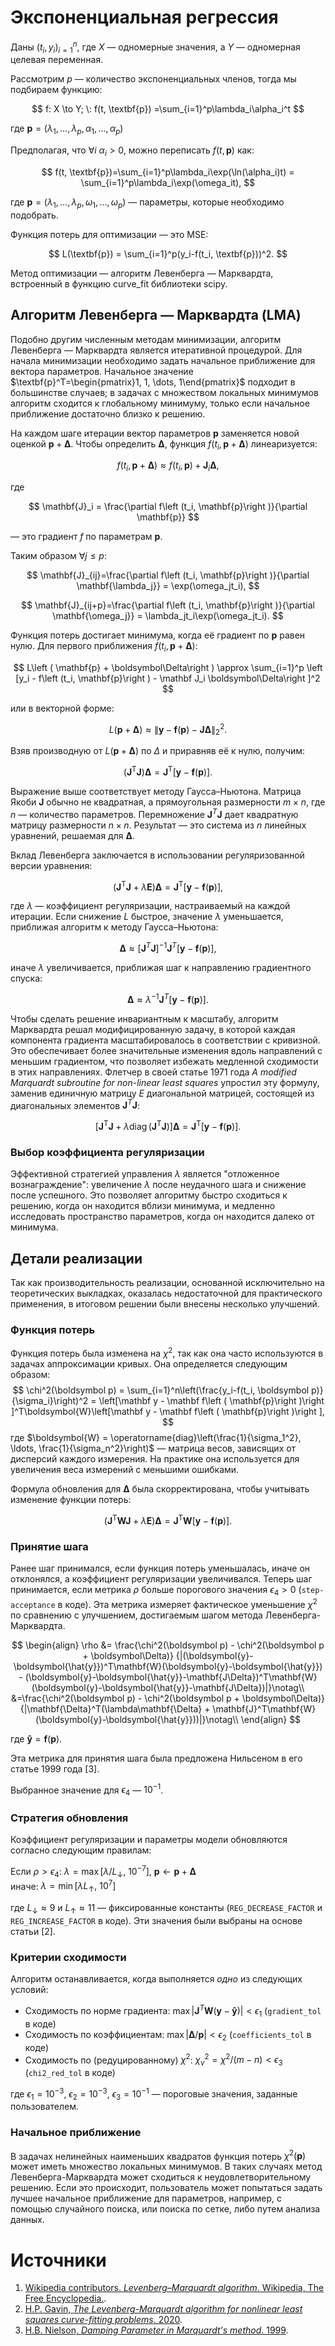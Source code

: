 # Экспоненциальная регрессия

Даны $(t_i, y_i)_{i=1}^n$, где $X$ — одномерные значения, а $Y$ — одномерная целевая переменная.

Рассмотрим $p$ — количество экспоненциальных членов, тогда мы подбираем функцию:

$$
f: X \to Y; \:
f(t, \textbf{p}) =\sum_{i=1}^p\lambda_i\alpha_i^t
$$

где $\textbf{p} = (\lambda_1, \ldots, \lambda_p, \alpha_1, \ldots, \alpha_p)$

Предполагая, что $\forall i \:\alpha_i > 0$, можно переписать $f(t, \textbf{p})$ как:

$$
f(t, \textbf{p})=\sum_{i=1}^p\lambda_i\exp(\ln(\alpha_i)t) =
\sum_{i=1}^p\lambda_i\exp(\omega_it),
$$

где $\textbf{p} = (\lambda_1, \ldots, \lambda_p, \omega_1, \ldots, \omega_p)$ — параметры, которые необходимо подобрать.

Функция потерь для оптимизации — это MSE:

$$
L(\textbf{p}) = \sum_{i=1}^p(y_i-f(t_i, \textbf{p}))^2.
$$

Метод оптимизации — алгоритм Левенберга — Марквардта, встроенный в функцию curve_fit библиотеки scipy.

## Алгоритм Левенберга — Марквардта (LMA)

Подобно другим численным методам минимизации, алгоритм Левенберга — Марквардта является итеративной процедурой. Для начала минимизации необходимо задать начальное приближение для вектора параметров. Начальное значение $\textbf{p}^T=\begin{pmatrix}1, 1, \dots, 1\end{pmatrix}$ подходит в большинстве случаев; в задачах с множеством локальных минимумов алгоритм сходится к глобальному минимуму, только если начальное приближение достаточно близко к решению.

На каждом шаге итерации вектор параметров $\textbf{p}$ заменяется новой оценкой $\textbf{p} + \mathbf{\Delta}$. Чтобы определить $\mathbf{\Delta}$, функция $f(t_i, \textbf{p} + \mathbf{\Delta})$ линеаризуется:

$$
f(t_i, \textbf{p} + \mathbf{\Delta})\approx f(t_i, \textbf{p})+\mathbf{J}_i\mathbf{\Delta},
$$

где 

$$
\mathbf{J}_i = \frac{\partial f\left (t_i,  \mathbf{p}\right )}{\partial  \mathbf{p}}
$$

— это градиент $f$ по параметрам $\mathbf{p}$.

Таким образом $\forall j\le p:$

$$
\mathbf{J}_{ij}=\frac{\partial f\left (t_i,  \mathbf{p}\right )}{\partial  \mathbf{\lambda_j}} = \exp(\omega_jt_i),
$$

$$
\mathbf{J}_{ij+p}=\frac{\partial f\left (t_i,  \mathbf{p}\right )}{\partial  \mathbf{\omega_j}} = \lambda_jt_i\exp(\omega_jt_i).
$$

Функция потерь достигает минимума, когда её градиент по $\textbf{p}$ равен нулю. Для первого приближения $f\left (t_i,  \mathbf{p} + \boldsymbol\Delta\right )$:

$$
L\left ( \mathbf{p} + \boldsymbol\Delta\right ) \approx \sum_{i=1}^p \left [y_i - f\left (t_i,  \mathbf{p}\right ) - \mathbf J_i \boldsymbol\Delta\right ]^2
$$

или в векторной форме:

$$
L\left ( \mathbf{p} + \boldsymbol\Delta\right ) \approx \|\mathbf y - \mathbf f\left ( \mathbf{p}\right ) - \mathbf J\boldsymbol\Delta\|_2^2.
$$

Взяв производную от $L\left ( \mathbf{p} + \boldsymbol\Delta\right )$ по $\Delta$ и приравняв её к нулю, получим:

$$
\left (\mathbf J^{\mathrm T} \mathbf J\right )\boldsymbol\Delta = \mathbf J^{\mathrm T}\left [\mathbf y - \mathbf f\left ( \mathbf{p}\right )\right ].
$$

Выражение выше соответствует методу Гаусса–Ньютона. Матрица Якоби $\mathbf{J}$ обычно не квадратная, а прямоугольная размерности $m \times n$, где $n$ — количество параметров. Перемножение $\boldsymbol{J}^T\boldsymbol{J}$ дает квадратную матрицу размерности $n \times n$. Результат — это система из $n$ линейных уравнений, решаемая для $\boldsymbol{\Delta}$.

Вклад Левенберга заключается в использовании регуляризованной версии уравнения:

$$
\left (\mathbf J^{\mathrm T} \mathbf J + \lambda\mathbf E\right ) \boldsymbol\Delta = \mathbf J^{\mathrm T}\left [\mathbf y - \mathbf f\left ( \mathbf{p}\right )\right],
$$

где $\lambda$ — коэффициент регуляризации, настраиваемый на каждой итерации. Если снижение $L$ быстрое, значение $\lambda$ уменьшается, приближая алгоритм к методу Гаусса–Ньютона:

$$
\mathbf{\Delta}\approx[\mathbf{J}^T\mathbf{J}]^{-1}\mathbf{J}^{T}[\mathbf y - \mathbf f\left ( \mathbf{p}\right )],
$$

иначе $\lambda$ увеличивается, приближая шаг к направлению градиентного спуска:

$$
\mathbf{\Delta}\approx\lambda^{-1}\mathbf{J}^{T}[\mathbf y - \mathbf f\left ( \mathbf{p}\right )].
$$

Чтобы сделать решение инвариантным к масштабу, алгоритм Марквардта решал модифицированную задачу, в которой каждая компонента градиента масштабировалось в соответствии с кривизной. Это обеспечивает более значительные изменения вдоль направлений с меньшим градиентом, что позволяет избежать медленной сходимости в этих направлениях. Флетчер в своей статье 1971 года *A modified Marquardt subroutine for non-linear least squares* упростил эту формулу, заменив единичную матрицу $E$ диагональной матрицей, состоящей из диагональных элементов $\mathbf{J}^T\mathbf{J}$:

$$
\left [\mathbf J^{\mathrm T} \mathbf J + \lambda \operatorname{diag}\left (\mathbf J^{\mathrm T} \mathbf J\right )\right ] \boldsymbol\Delta = \mathbf J^{\mathrm T}\left [\mathbf y - \mathbf f\left (\boldsymbol p\right )\right ].
$$

### Выбор коэффициента регуляризации

Эффективной стратегией управления $\lambda$ является "отложенное вознаграждение": увеличение $\lambda$ после неудачного шага и снижение после успешного. Это позволяет алгоритму быстро сходиться к решению, когда он находится вблизи минимума, и медленно исследовать пространство параметров, когда он находится далеко от минимума.

## Детали реализации

Так как производительность реализации, основанной исключительно на теоретических выкладках, оказалась недостаточной для практического применения, в итоговом решении были внесены несколько улучшений.

### Функция потерь

Функция потерь была изменена на $\chi^2$, так как она часто используются в задачах аппроксимации кривых. Она определяется следующим образом:
$$
\chi^2(\boldsymbol p) = \sum_{i=1}^n\left(\frac{y_i-f(t_i, \boldsymbol p)}{\sigma_i}\right)^2 = \left[\mathbf y - \mathbf f\left ( \mathbf{p}\right )\right ]^T\boldsymbol{W}\left[\mathbf y - \mathbf f\left ( \mathbf{p}\right )\right ],
$$
где $\boldsymbol{W} = \operatorname{diag}\left(\frac{1}{\sigma_1^2}, \ldots, \frac{1}{\sigma_n^2}\right)$ — матрица весов, зависящих от дисперсий каждого измерения. На практике она используется для увеличения веса измерений с меньшими ошибками.

Формула обновления для $\mathbf{\Delta}$ была скорректирована, чтобы учитывать изменение функции потерь:

$$
\left (\mathbf J^{\mathrm T} \boldsymbol{W} \mathbf J + \lambda \mathbf{E} \right ) \boldsymbol\Delta = \mathbf J^{\mathrm T}\boldsymbol{W}\left [\mathbf y - \mathbf f\left ( \boldsymbol p\right )\right ].
$$

### Принятие шага

Ранее шаг принимался, если функция потерь уменьшалась, иначе он отклонялся, а коэффициент регуляризации увеличивался. Теперь шаг принимается, если метрика $\rho$ больше порогового значения $\epsilon_4 > 0$ (`step-acceptance` в коде). Эта метрика измеряет фактическое уменьшение $\chi^2$ по сравнению с улучшением, достигаемым шагом метода Левенберга-Марквардта.

$$
\begin{align}
\rho &= \frac{\chi^2(\boldsymbol p) - \chi^2(\boldsymbol p + \boldsymbol\Delta)}
{|(\boldsymbol{y}-\boldsymbol{\hat{y}})^T\mathbf{W}(\boldsymbol{y}-\boldsymbol{\hat{y}}) - (\boldsymbol{y}-\boldsymbol{\hat{y}}-\mathbf{J\Delta})^T\mathbf{W}(\boldsymbol{y}-\boldsymbol{\hat{y}}-\mathbf{J\Delta})|}\notag\\
&=\frac{\chi^2(\boldsymbol p) - \chi^2(\boldsymbol p + \boldsymbol\Delta)}
{|\mathbf{\Delta}^T(\lambda\mathbf{\Delta} + \mathbf{J}^T\mathbf{W}(\boldsymbol{y}-\boldsymbol{\hat{y}}))|}\notag\\
\end{align}
$$

где $\boldsymbol{\hat{y}} = \mathbf{f}(\boldsymbol{p})$.

Эта метрика для принятия шага была предложена Нильсеном в его статье 1999 года [3].

Выбранное значение для $\epsilon_4$ — $10^{-1}$.

### Стратегия обновления

Коэффициент регуляризации и параметры модели обновляются согласно следующим правилам:

Если $\rho > \epsilon_4$: $\lambda = \max[\lambda/L_\downarrow,\:10^{-7}],\:\mathbf{p} \leftarrow\mathbf{p} + \mathbf{\Delta}$<br>
иначе: $\lambda = \min[\lambda L_\uparrow,\:10^{7}]$

где $L_\downarrow\approx9$ и $L_\uparrow\approx11$ — фиксированные константы (`REG_DECREASE_FACTOR` и `REG_INCREASE_FACTOR` в коде). Эти значения были выбраны на основе статьи [2].

### Критерии сходимости

Алгоритм останавливается, когда выполняется *одно* из следующих условий:

- Сходимость по норме градиента: $\operatorname{max}|\mathbf{J}^T\mathbf{W}(\boldsymbol{y}-\boldsymbol{\hat{y}})| < \epsilon_1$ (`gradient_tol` в коде)
- Сходимость по коэффициентам: $\operatorname{max}|{\mathbf{\Delta}}/\mathbf{p}| < \epsilon_2$ (`coefficients_tol` в коде)
- Сходимость по (редуцированному) $\chi^2$: $\chi^2_{\nu}=\chi^2/(m-n) < \epsilon_3$ (`chi2_red_tol` в коде)

где $\epsilon_1 = 10^{-3}$, $\epsilon_2 = 10^{-3}$, $\epsilon_3 = 10^{-1}$ — пороговые значения, заданные пользователем.

### Начальное приближение

В задачах нелинейных наименьших квадратов функция потерь $\chi^2(\mathbf{p})$ может иметь множество локальных минимумов. В таких случаях метод Левенберга-Марквардта может сходиться к неудовлетворительному решению. Если это происходит, пользователь может попытаться задать лучшее начальное приближение для параметров, например, с помощью случайного поиска, или поиска по сетке, либо путем анализа данных.

# Источники

1. [Wikipedia contributors. *Levenberg–Marquardt algorithm*. Wikipedia, The Free Encyclopedia.](https://en.wikipedia.org/wiki/Levenberg%E2%80%93Marquardt_algorithm).
2. [H.P. Gavin, *The Levenberg-Marquardt algorithm for nonlinear least squares curve-fitting problems*. 2020](https://people.duke.edu/~hpgavin/ce281/lm.pdf).
3. [H.B. Nielson, *Damping Parameter in Marquardt's method*. 1999](https://www2.imm.dtu.dk/documents/ftp/tr99/tr05_99.pdf).
